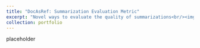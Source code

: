 ```yaml
---
title: "DocAsRef: Summarization Evaluation Metric"
excerpt: "Novel ways to evaluate the quality of summarizations<br/><img src='/images/metric.png'>"
collection: portfolio
---
```


placeholder